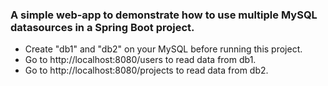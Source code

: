 ### A simple web-app to demonstrate how to use multiple MySQL datasources in a Spring Boot project.

* Create "db1" and "db2" on your MySQL before running this project.
* Go to http://localhost:8080/users to read data from db1.
* Go to http://localhost:8080/projects to read data from db2.